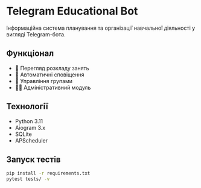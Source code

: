 # Telegram Educational Bot

Інформаційна система планування та організації навчальної діяльності у вигляді Telegram-бота.

## Функціонал

- 📅 Перегляд розкладу занять
- 🔔 Автоматичні сповіщення
- 👥 Управління групами
- 👨‍💼 Адміністративний модуль

## Технології

- Python 3.11
- Aiogram 3.x
- SQLite
- APScheduler

## Запуск тестів

```bash
pip install -r requirements.txt
pytest tests/ -v
